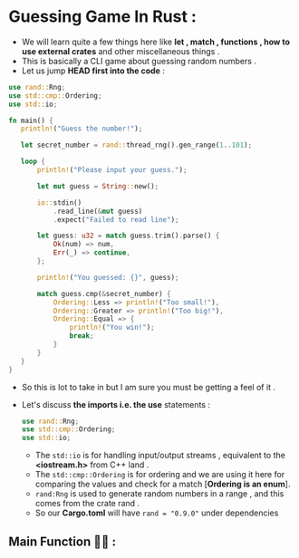 # Guessing Game In Rust : 

- We will learn quite a few things here like **let , match , functions , how to use external crates** and other miscellaneous things .
- This is basically a CLI game about guessing random numbers .
- Let us jump **HEAD first into the code** :
 ```rust
use rand::Rng;
use std::cmp::Ordering;
use std::io;

fn main() {
    println!("Guess the number!");

    let secret_number = rand::thread_rng().gen_range(1..101);

    loop {
        println!("Please input your guess.");

        let mut guess = String::new();

        io::stdin()
            .read_line(&mut guess)
            .expect("Failed to read line");

        let guess: u32 = match guess.trim().parse() {
            Ok(num) => num,
            Err(_) => continue,
        };

        println!("You guessed: {}", guess);

        match guess.cmp(&secret_number) {
            Ordering::Less => println!("Too small!"),
            Ordering::Greater => println!("Too big!"),
            Ordering::Equal => {
                println!("You win!");
                break;
            }
        }
    }
} 
 ```
- So this is lot to take in but I am sure you must be getting a feel of it .
- Let's discuss **the imports i.e. the use** statements :

  ```rust
  use rand::Rng;
  use std::cmp::Ordering; 
  use std::io;
  ```
  
  - The `std::io` is for handling input/output streams , equivalent to the **<iostream.h>** from C++ land .
  - The `std::cmp::Ordering` is for ordering and we are using it here for comparing the values and check for a match [**Ordering is an enum**].
  - `rand:Rng` is used to generate random numbers in a range , and this comes from the crate rand . 
  - So our **Cargo.toml** will have `rand = "0.9.0"` under dependencies 
  
## Main Function 🦀🦀 :
